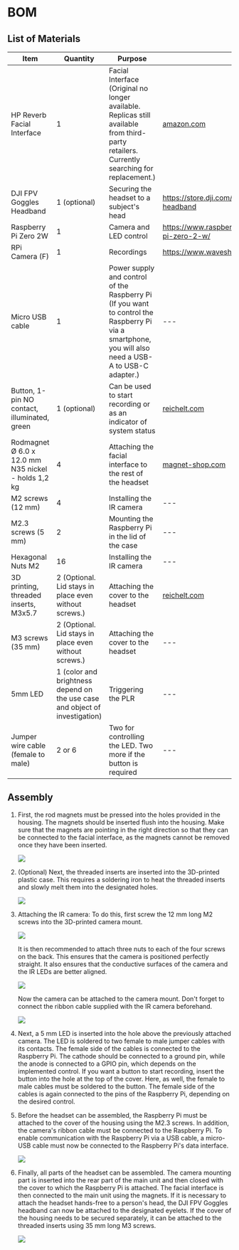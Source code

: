 # BOM

## List of Materials
| Item | Quantity | Purpose | Link |
|------|----------|---------|------|
| HP Reverb Facial Interface | 1 | Facial Interface (Original no longer available. Replicas still available from third-party retailers. Currently searching for replacement.) | [amazon.com](https://www.amazon.com/Version-Glasses-Cushion-Headset-Replacement/dp/B0DSCFK3ZB/ref=pd_rhf_se_s_pd_sbs_rvi_d_sccl_2_4/136-9027631-8567512?pd_rd_w=Tz6IV&content-id=amzn1.sym.6640a844-ab24-4352-ac9b-78899e683a5e&pf_rd_p=6640a844-ab24-4352-ac9b-78899e683a5e&pf_rd_r=FY33D03VXM40G92631W9&pd_rd_wg=Dz4y9&pd_rd_r=76d417aa-5f5e-46be-99b1-264097a3c1a8&pd_rd_i=B0DSCFK3ZB&psc=1) |
| DJI FPV Goggles Headband | 1 (optional) | Securing the headset to a subject's head | https://store.dji.com/de/product/dji-fpv-goggles-headband |
| Raspberry Pi Zero 2W | 1 | Camera and LED control | https://www.raspberrypi.com/products/raspberry-pi-zero-2-w/ |
| RPi Camera (F) | 1 | Recordings | https://www.waveshare.com/wiki/RPi_Camera_(F) |
| Micro USB cable | 1 | Power supply and control of the Raspberry Pi (If you want to control the Raspberry Pi via a smartphone, you will also need a USB-A to USB-C adapter.) | --- |
| Button, 1-pin NO contact, illuminated, green | 1 (optional) | Can be used to start recording or as an indicator of system status | [reichelt.com](https://www.reichelt.com/us/en/shop/product/button_1-pin_no_contact_illuminated_green-44434?q=%2Fapi%2Fuser%2FcountrySelect%2Fen%2Fhttps%3A%2F%2Fwww.reichelt.com%2Fae%2Fen%2Fshop%2Fproduct%2Fbutton_1-pin_no_contact_illuminated_green-44434#closemodal) |
| Rodmagnet Ø 6.0 x 12.0 mm N35 nickel - holds 1,2 kg | 4 | Attaching the facial interface to the rest of the headset | [magnet-shop.com](https://www.magnet-shop.com/neodymium/rodmagnets/rodmagnet-6.0-x-12.0-mm-n35-nickel-holds-1.2-kg) |
| M2 screws (12 mm) | 4 | Installing the IR camera | --- |
| M2.3 screws (5 mm) | 2 | Mounting the Raspberry Pi in the lid of the case | --- |
| Hexagonal Nuts M2 | 16 | Installing the IR camera | --- |
| 3D printing, threaded inserts, M3x5.7 | 2 (Optional. Lid stays in place even without screws.) | Attaching the cover to the headset | [reichelt.com](https://www.reichelt.com/us/en/shop/product/3d_printing_threaded_inserts_m3x5_7_pack_of_100-332213#closemodal)|
| M3 screws (35 mm) | 2 (Optional. Lid stays in place even without screws.) | Attaching the cover to the headset | --- |
| 5mm LED | 1 (color and brightness depend on the use case and object of investigation)| Triggering the PLR | --- |
|Jumper wire cable (female to male) | 2 or 6 | Two for controlling the LED. Two more if the button is required | --- |

## Assembly

1. First, the rod magnets must be pressed into the holes provided in the housing. The magnets should be inserted flush into the housing. Make sure that the magnets are pointing in the right direction so that they can be connected to the facial interface, as the magnets cannot be removed once they have been inserted.

    ![](../images/DSCF0101.JPG)

2. (Optional) Next, the threaded inserts are inserted into the 3D-printed plastic case. This requires a soldering iron to heat the threaded inserts and slowly melt them into the designated holes.

    ![](../images/threaded_inserts.png)

3. Attaching the IR camera: To do this, first screw the 12 mm long M2 screws into the 3D-printed camera mount.

    ![](../images/DSCF0128.JPG)

    It is then recommended to attach three nuts to each of the four screws on the back. This ensures that the camera is positioned perfectly straight. It also ensures that the conductive surfaces of the camera and the IR LEDs are better aligned.

    ![](../images/DSCF0131.JPG)

    Now the camera can be attached to the camera mount. Don't forget to connect the ribbon cable supplied with the IR camera beforehand.

    ![](../images/DSCF0142.JPG)

4. Next, a 5 mm LED is inserted into the hole above the previously attached camera. The LED is soldered to two female to male jumper cables with its contacts. The female side of the cables is connected to the Raspberry Pi. The cathode should be connected to a ground pin, while the anode is connected to a GPIO pin, which depends on the implemented control. If you want a button to start recording, insert the button into the hole at the top of the cover. Here, as well, the female to male cables must be soldered to the button. The female side of the cables is again connected to the pins of the Raspberry Pi, depending on the desired control.

5. Before the headset can be assembled, the Raspberry Pi must be attached to the cover of the housing using the M2.3 screws. In addition, the camera's ribbon cable must be connected to the Raspberry Pi. To enable communication with the Raspberry Pi via a USB cable, a micro-USB cable must now be connected to the Raspberry Pi's data interface.

    ![](../images/electric_components.png)

6. Finally, all parts of the headset can be assembled. The camera mounting part is inserted into the rear part of the main unit and then closed with the cover to which the Raspberry Pi is attached. The facial interface is then connected to the main unit using the magnets. If it is necessary to attach the headset hands-free to a person's head, the DJI FPV Goggles headband can now be attached to the designated eyelets. If the cover of the housing needs to be secured separately, it can be attached to the threaded inserts using 35 mm long M3 screws.

    ![](../images/headset_side.jpg)